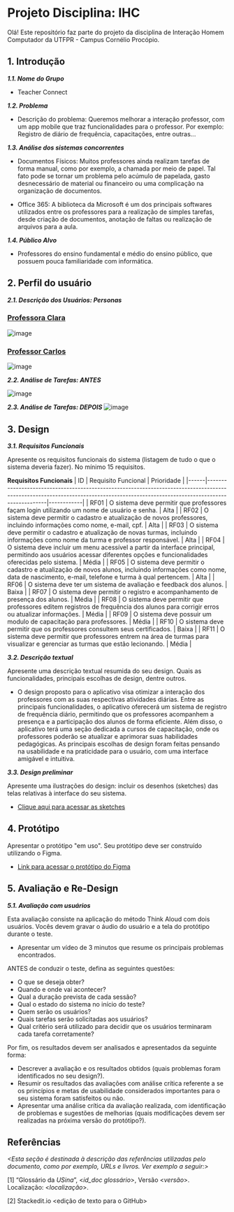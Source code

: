 

# Projeto Disciplina: IHC


Olá! Este repositório faz parte do projeto da disciplina de Interação Homem Computador da UTFPR - Campus Cornélio Procópio. 

## 1. Introdução

***1.1.  Nome do Grupo***

- Teacher Connect

***1.2.  Problema***

- Descrição do problema: Queremos melhorar a interação professor, com um app mobile que traz funcionalidades para o professor.
  Por exemplo: Registro de diário de frequência, capacitações, entre outras...

***1.3.  Análise dos sistemas concorrentes***

- Documentos Físicos: Muitos professores ainda realizam tarefas de forma manual, como por exemplo, a chamada por meio de papel. Tal fato pode se tornar um problema pelo acúmulo de papelada, gasto desnecessário de material ou financeiro ou uma complicação na organização de documentos. 

- Office 365: A biblioteca da Microsoft é um dos principais softwares utilizados entre os professores para a realização de simples tarefas, desde criação de documentos, anotação de faltas ou realização de arquivos para a aula.

***1.4.  Público Alvo***
- Professores do ensino fundamental e médio do ensino público, que possuem pouca familiaridade com informática.

## 2. Perfil do usuário

***2.1. Descrição dos Usuários: Personas***

### [Professora Clara](./Personas/Professora%20Clara.md)
![image](https://raw.githubusercontent.com/yuriGY/disciplina-ihc/main/images/persona%201.png)

### [Professor Carlos](./Personas/Professor%20Carlos.md)
![image](https://raw.githubusercontent.com/yuriGY/disciplina-ihc/main/images/persona%202.png)

***2.2. Análise de Tarefas: ANTES***

![image](https://raw.githubusercontent.com/yuriGY/disciplina-ihc/main/images/analise-tarefas-antes.png)

***2.3. Análise de Tarefas: DEPOIS***
![image](https://raw.githubusercontent.com/yuriGY/disciplina-ihc/main/images/analise-de-tarefas-depois.png)


## 3. Design

***3.1. Requisitos Funcionais***

Apresente os requisitos funcionais do sistema (listagem de tudo o que o sistema deveria fazer).  No mínimo 15 requisitos. 

**Requisitos Funcionais**
| ID   | Requisito Funcional                                                                                                                                                             | Prioridade |
|------|---------------------------------------------------------------------------------------------------------------------------------------------------------------------------------|------------|
| RF01 | O sistema deve permitir que professores façam login utilizando um nome de usuário e senha.                                                                                      | Alta       |
| RF02 | O sistema deve permitir o cadastro e atualização de novos professores, incluindo informações como nome, e-mail, cpf.                                                            | Alta       |
| RF03 | O sistema deve permitir o cadastro e atualização de novas turmas, incluindo informações como nome da turma e professor responsável.                                             | Alta       |
| RF04 | O sistema deve incluir um menu acessível a partir da interface principal, permitindo aos usuários acessar diferentes opções e funcionalidades oferecidas pelo sistema.          | Média      |
| RF05 | O sistema deve permitir o cadastro e atualização de novos alunos, incluindo informações como nome, data de nascimento, e-mail, telefone e turma à qual pertencem.               | Alta       |
| RF06 | O sistema deve ter um sistema de avaliação e feedback dos alunos.                                                                                                               | Baixa      |
| RF07 | O sistema deve permitir o registro e acompanhamento de presença dos alunos.                                                                                                     | Média      |
| RF08 | O sistema deve permitir que professores editem registros de frequência dos alunos para corrigir erros ou atualizar informações.                                                 | Média      |
| RF09 | O sistema deve possuir um modulo de capacitação para professores.                                                                                                               | Média      |
| RF10 | O sistema deve permitir que os professores consultem seus certificados.                                                                                                         | Baixa      |
| RF11 | O sistema deve permitir que professores entrem na área de turmas para visualizar e gerenciar as turmas que estão lecionando.                                                    | Média      |
    
***3.2. Descrição textual***    

Apresente uma descrição textual resumida do seu design.  Quais as funcionalidades, principais escolhas de design, dentre outros. 

- O design proposto para o aplicativo visa otimizar a interação dos professores com as suas respectivas atividades diárias. Entre as principais funcionalidades, o aplicativo oferecerá um sistema de registro de frequência diário, permitindo que os professores acompanhem a presença e a participação dos alunos de forma eficiente. Além disso, o aplicativo terá uma seção dedicada a cursos de capacitação, onde os professores poderão se atualizar e aprimorar suas habilidades pedagógicas. As principais escolhas de design foram feitas pensando na usabilidade e na praticidade para o usuário, com uma interface amigável e intuitiva.

***3.3. Design preliminar***      

Apresente uma ilustrações do design: incluir os desenhos (sketches) das telas relativas à interface do seu sistema. 
- [Clique aqui para acessar as sketches](https://github.com/yuriGY/disciplina-ihc/blob/main/ninjamock-project.pdf)

## 4. Protótipo

Apresentar o protótipo "em uso". Seu protótipo deve ser construído utilizando o Figma. 
- [Link para acessar o protótipo do Figma](https://www.figma.com/design/V6ERk0hssqPSuDTTxODIJY/Untitled?node-id=0%3A1&t=Og03IPeV5BFO8RbF-1)

## 5. Avaliação e Re-Design

***5.1. Avaliação com usuários*** 

Esta avaliação consiste na aplicação do método Think  Aloud com dois usuários. Vocês devem gravar o áudio do usuário e a tela do protótipo durante o teste.

-   Apresentar um vídeo de 3 minutos que resume os principais problemas encontrados.    

ANTES de conduzir o teste, defina as seguintes questões:

-   O que se deseja obter?    
-   Quando e onde vai acontecer?    
-   Qual a duração prevista de cada sessão?    
-   Qual o estado do sistema no início do teste?    
-   Quem serão os usuários?    
-   Quais tarefas serão solicitadas aos usuários?    
-   Qual critério será utilizado para decidir que os usuários terminaram cada tarefa corretamente?    

Por fim, os resultados devem ser analisados e apresentados da seguinte forma:

-   Descrever  a avaliação e os resultados obtidos (quais problemas foram identificados no seu design?).    
-   Resumir os resultados das avaliações com análise crítica referente a se os princípios e metas de usabilidade considerados importantes para o seu sistema foram satisfeitos ou não.
- Apresentar uma análise crítica da avaliação realizada, com identificação de problemas e sugestões de melhorias (quais modificações devem ser realizadas na próxima versão do protótipo?).

## Referências

*<Esta seção é destinada à descrição das referências utilizadas pelo documento, como por exemplo, URLs e livros. Ver exemplo a seguir:>*

[1] “Glossário da _USina_”, <_id_doc glossário_>, Versão <_versão_>. Localização: <_localização_>.

[2] Stackedit.io <edição de texto para o GitHub>
